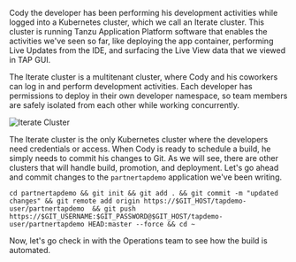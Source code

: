 Cody the developer has been performing his development activities while logged into a Kubernetes cluster, which we call an Iterate cluster. This cluster is running Tanzu Application Platform software that enables the activities we've seen so far, like deploying the app container, performing Live Updates from the IDE, and surfacing the Live View data that we viewed in TAP GUI.

The Iterate cluster is a multitenant cluster, where Cody and his coworkers can log in and perform development activities. Each developer has permissions to deploy in their own developer namespace, so team members are safely isolated from each other while working concurrently.

![Iterate Cluster](images/iterate-cluster.png)

The Iterate cluster is the only Kubernetes cluster where the developers need credentials or access. When Cody is ready to schedule a build, he simply needs to commit his changes to Git. As we will see, there are other clusters that will handle build, promotion, and deployment. Let's go ahead and commit changes to the `partnertapdemo` application we've been writing.

```execute-1 
cd partnertapdemo && git init && git add . && git commit -m "updated changes" && git remote add origin https://$GIT_HOST/tapdemo-user/partnertapdemo  && git push https://$GIT_USERNAME:$GIT_PASSWORD@$GIT_HOST/tapdemo-user/partnertapdemo HEAD:master --force && cd ~
```

Now, let's go check in with the Operations team to see how the build is automated.
